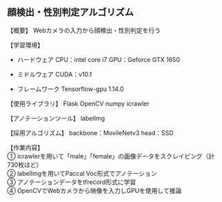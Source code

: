 ## 顔検出・性別判定アルゴリズム

【概要】
Webカメラの入力から顔検出・性別判定を行う

【学習環境】
- ハードウェア
CPU：intel core i7
GPU：Geforce GTX 1650

- ミドルウェア
CUDA：v10.1

- フレームワーク
Tensorflow-gpu 1.14.0

【使用ライブラリ】
Flask
OpenCV
numpy
icrawler

【アノテーションツール】
labelImg

【採用アルゴリズム】
backbone：MovileNetv3
head：SSD

【作業内容】  
① icrawlerを用いて「male」「female」の画像データをスクレイピング（計730枚ほど）  
② labelImgを用いてPaccal Voc形式でアノテーション  
③ アノテーションデータをtfrecord形式に学習  
④ OpenCVでWebカメラから映像を入力しGPUを使用して推論


